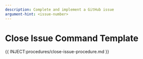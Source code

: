 ```yaml
---
description: Complete and implement a GitHub issue
argument-hint: <issue-number>
---
```

# Close Issue Command Template

{{ INJECT:procedures/close-issue-procedure.md }}